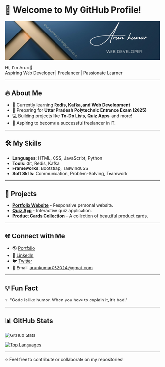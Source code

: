 <!--
**Arunkumar032024/ArunKumar032024** is a ✨ _special_ ✨ repository because its `README.md` (this file) appears on your GitHub profile.

Here are some ideas to get you started:

- 🔭 I’m currently working on ...
- 🌱 I’m currently learning ...
- 👯 I’m looking to collaborate on ...
- 🤔 I’m looking for help with ...
- 💬 Ask me about ...
- 📫 How to reach me: ...
- 😄 Pronouns: ...
- ⚡ Fun fact: ...
-->



# 🌟 Welcome to My GitHub Profile! 

![Header Banner](https://github.com/Arunkumar032024/ArunKumar032024/blob/main/image.png?raw=true)

Hi, I'm Arun 👋  
Aspiring Web Developer | Freelancer | Passionate Learner  

---

## 🔥 About Me  
- 🌱 Currently learning **Redis, Kafka, and Web Development**  
- 🎯 Preparing for **Uttar Pradesh Polytechnic Entrance Exam (2025)**  
- 💻 Building projects like **To-Do Lists**, **Quiz Apps**, and more!  
- 🚀 Aspiring to become a successful freelancer in IT.

---

## 🛠️ My Skills  
- **Languages**: HTML, CSS, JavaScript, Python  
- **Tools**: Git, Redis, Kafka  
- **Frameworks**: Bootstrap, TailwindCSS  
- **Soft Skills**: Communication, Problem-Solving, Teamwork

---

## 📂 Projects  
- **[Portfolio Website](https://yourportfolio.com)** - Responsive personal website.  
- **[Quiz App](https://github.com/YourUsername/quiz-app)** - Interactive quiz application.  
- **[Product Cards Collection](https://codepen.io/YourUsername/)** - A collection of beautiful product cards.

---

## 🌐 Connect with Me  
- 🌎 [Portfolio](https://bit.ly/portfolioArunKumar)
- 💼 [LinkedIn](https://bit.ly/linkedinArunkumar)
- 🐦 [Twitter](https://bit.ly/xArunkumar)  
- 📧 Email: [arunkumar032024@gmail.com](mailto:arunkumar032024@gmail.com)

---

## 💡 Fun Fact  
✨ "Code is like humor. When you have to explain it, it’s bad."  

---

## 📊 GitHub Stats  
![GitHub Stats](https://github-readme-stats.vercel.app/api?username=YourUsername&show_icons=true&theme=radical)

[![Top Languages](https://github-readme-stats.vercel.app/api/top-langs/?username=YourUsername&layout=compact&theme=radical)](https://github.com/YourUsername)

---

⭐️ Feel free to contribute or collaborate on my repositories!  
